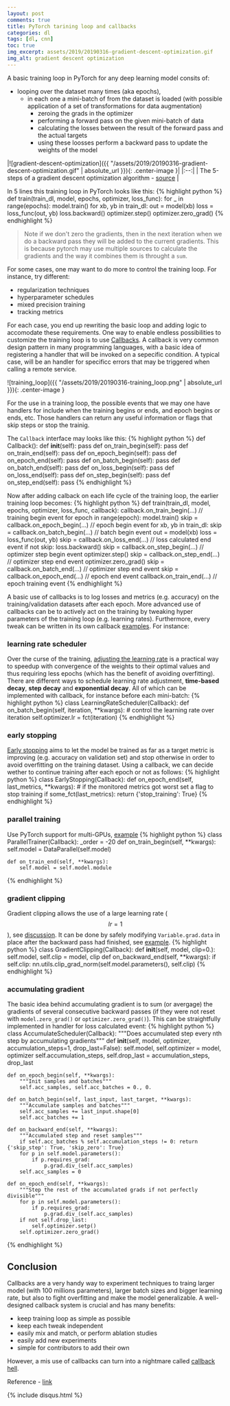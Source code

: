 ```yaml
---
layout: post
comments: true
title: PyTorch tarining loop and callbacks
categories: dl
tags: [dl, cnn]
toc: true
img_excerpt: assets/2019/20190316-gradient-descent-optimization.gif
img_alt: gradient descent optimization
---
```


A basic training loop in PyTorch for any deep learning model consits of:
- looping over the dataset many times (aka epochs),
    - in each one a mini-batch of from the dataset is loaded (with possible application of a set of transformations for data augmentation)
        - zeroing the grads in the optimizer
        - performing a forward pass on the given mini-batch of data
        - calculating the losses between the result of the forward pass and the actual targets
        - using these loosses perform a backward pass to update the weights of the model

|![gradient-descent-optimization]({{ "/assets/2019/20190316-gradient-descent-optimization.gif" | absolute_url }}){: .center-image }|
|:--:|
| The 5-steps of a gradient descent optimization algorithm - [source](https://medium.com/huggingface/training-larger-batches-practical-tips-on-1-gpu-multi-gpu-distributed-setups-ec88c3e51255) |

In 5 lines this training loop in PyTorch looks like this:
{% highlight python %}
def train(train_dl, model, epochs, optimizer, loss_func):
    for _ in range(epochs):
        model.train()
        for xb, yb in train_dl:
            out = model(xb)
            loss = loss_func(out, yb)
            loss.backward()
            optimizer.step()
            optimizer.zero_grad()
{% endhighlight %}

> Note if we don't zero the gradients, then in the next iteration when we do a backward pass they will be added to the current gradients. This is because pytorch may use multiple sources to calculate the gradients and the way it combines them is throught a `sum`.

For some cases, one may want to do more to control the training loop. For instance, try different:
- regularization techniques
- hyperparameter schedules
- mixed precision training
- tracking metrics

For each case, you end up rewriting the basic loop and adding logic to accomodate these requirements. One way to enable endless possibilities to customize the training loop is to use [Callbacks](https://en.wikipedia.org/wiki/Callback_(computer_programming)). A callback is very common design pattern in many programming languages, with a basic idea of registering a handler that will be invoked on a sepecific condition. A typical case, will be an handler for specificc errors that may be triggered when calling a remote service.


![training_loop]({{ "/assets/2019/20190316-training_loop.png" | absolute_url }}){: .center-image }

For the use in a training loop, the possible events that we may one have handlers for include when the training begins or ends, and epoch begins or ends, etc. Those handlers can return any useful information or flags that skip steps or stop the trainig.

The `Callback` interface may looks like this:
{% highlight python %}
def Callback():
    def __init__(self): pass
    def on_train_begin(self): pass
    def on_train_end(self): pass
    def on_epoch_begin(self): pass
    def on_epoch_end(self): pass
    def on_batch_begin(self): pass
    def on_batch_end(self): pass
    def on_loss_begin(self): pass
    def on_loss_end(self): pass
    def on_step_begin(self): pass
    def on_step_end(self): pass
{% endhighlight %}

Now after adding calback on each life cycle of the training loop, the earlier training loop becomes:
{% highlight python %}
def train(train_dl, model, epochs, optimizer, loss_func, callback):
    callback.on_train_begin(...)                 // training begin event
    for epoch in range(epoch):
        model.train()
        skip = callback.on_epoch_begin(...)      // epoch begin event
        for xb, yb in train_dl:
            skip = callback.on_batch_begin(...)  // batch begin event
            out = model(xb)
            loss = loss_func(out, yb)
            skip = callback.on_loss_end(...)     // loss calculated end event
            if not skip: loss.backward()
            skip = callback.on_step_begin(...)   // optimizer step begin event
            optimizer.step()
            skip = callback.on_step_end(...)     // optimizer step end event
            optimizer.zero_grad()
            skip = callback.on_batch_end(...)    // optimizer step end event
        skip = callback.on_epoch_end(...)        // epoch end event
    callback.on_train_end(...)                   // epoch training event
{% endhighlight %}


A basic use of callbacks is to log losses and metrics (e.g. accuracy) on the training/validation datasets after each epoch. More advanced use of callbacks can be to actively act on the training by tweaking hyper parameters of the training loop (e.g. learning rates). Furthermore, every tweak can be written in its own callback [examples](https://github.com/fastai/fastai/blob/master/fastai/callback.py). For instance:

### learning rate scheduler
Over the curse of the training, [adjusting the learning rate](https://towardsdatascience.com/learning-rate-schedules-and-adaptive-learning-rate-methods-for-deep-learning-2c8f433990d1) is a practical way to speedup with convergence of the weights to their optimal values and thus requiring less epochs (which has the benefit of avoiding overfitting). There are different ways to schedule learning rate adjustment, **time-based decay**, **step decay** and **exponential decay**. All of which can be implemented with callback, for instance before each mini-batch:
{% highlight python %}
class LearningRateScheduler(Callback):
    def on_batch_begin(self, iteration, **kwargs):
        # control the learning rate over iteration
        self.optimizer.lr = fct(iteration)
{% endhighlight %}

### early stopping
[Early stopping](https://en.wikipedia.org/wiki/Early_stopping) aims to let the model be trained as far as a target metric is improving (e.g. accuracy on validation set) and stop otherwise in order to avoid overfitting on the training dataset. Using a callback, we can decide wether to continue training after each epoch or not as follows:
{% highlight python %}
class EarlyStopping(Callback):
    def on_epoch_end(self, last_metrics, **kwargs):
        # if the monitored metrics got worst set a flag to stop training
        if some_fct(last_metrics): return {'stop_training': True}
{% endhighlight %}

### parallel training
Use PyTorch support for multi-GPUs, [example](https://pytorch.org/tutorials/beginner/former_torchies/parallelism_tutorial.html)
{% highlight python %}
class ParallelTrainer(Callback):
    _order = -20
    def on_train_begin(self, **kwargs):
        self.model = DataParallel(self.model)

    def on_train_end(self, **kwargs):
        self.model = self.model.module
{% endhighlight %}

### gradient clipping
Gradient clipping allows the use of a large learning rate ( $$lr=1$$ ), see [discussion](https://discuss.pytorch.org/t/gradient-clipping/2836). It can be done by safely modifying `Variable.grad.data` in place after the backward pass had finished, see [example](https://github.com/pytorch/examples/blob/master/word_language_model/main.py#L84-L91).
{% highlight python %}
class GradientClipping(Callback):
    def __init__(self, model, clip=0.):
        self.model, self.clip = model, clip
    def on_backward_end(self, **kwargs):
        if self.clip:
            nn.utils.clip_grad_norm(self.model.parameters(), self.clip)
{% endhighlight %}

### accumulating gradient
The basic idea behind accumulating gradient is to sum (or avergage) the gradients of several consecutive backward passes (if they were not reset with `model.zero_grad()` or `optimizer.zero_grad()`). This can be straightfully implemented in handler for loss calculated event:
{% highlight python %}
class AccumulateScheduler(Callback):
    """Does accumulated step every nth step by accumulating gradients"""
    def __init__(self, model, optimizer, accumulation_steps=1, drop_last=False):
        self.model, self.optimizer = model, optimizer
        self.accumulation_steps, self.drop_last = accumulation_steps, drop_last

    def on_epoch_begin(self, **kwargs):
        """Init samples and batches"""
        self.acc_samples, self.acc_batches = 0., 0.

    def on_batch_begin(self, last_input, last_target, **kwargs):
        """Accumulate samples and batches"""
        self.acc_samples += last_input.shape[0]
        self.acc_batches += 1

    def on_backward_end(self, **kwargs):
        """Accumulated step and reset samples"""
        if self.acc_batches % self.accumulation_steps != 0: return {'skip_step': True, 'skip_zero': True}
        for p in self.model.parameters():
            if p.requires_grad:
                p.grad.div_(self.acc_samples)
        self.acc_samples = 0

    def on_epoch_end(self, **kwargs):
        """Step the rest of the accumulated grads if not perfectly divisible"""
        for p in self.model.parameters():
            if p.requires_grad:
                p.grad.div_(self.acc_samples)
        if not self.drop_last:
            self.optimizer.setp()
        self.optimizer.zero_grad()

{% endhighlight %}

## Conclusion
Callbacks are a very handy way to experiment techniques to traing larger model (with 100 millions parameters), larger batch sizes and bigger learning rate, but also to fight overfitting and make the model generalizable. A well-designed callback system is crucial and has many benefits:
- keep training loop as simple as possible
- keep each tweak independent
- easily mix and match, or perform ablation studies
- easily add new experiments
- simple for contributors to add their own

However, a mis use of callbacks can turn into a nightmare called [callback hell](http://callbackhell.com/).

Reference - [link](https://twitter.com/math_rachel/status/1105528663133511680)

{% include disqus.html %}
